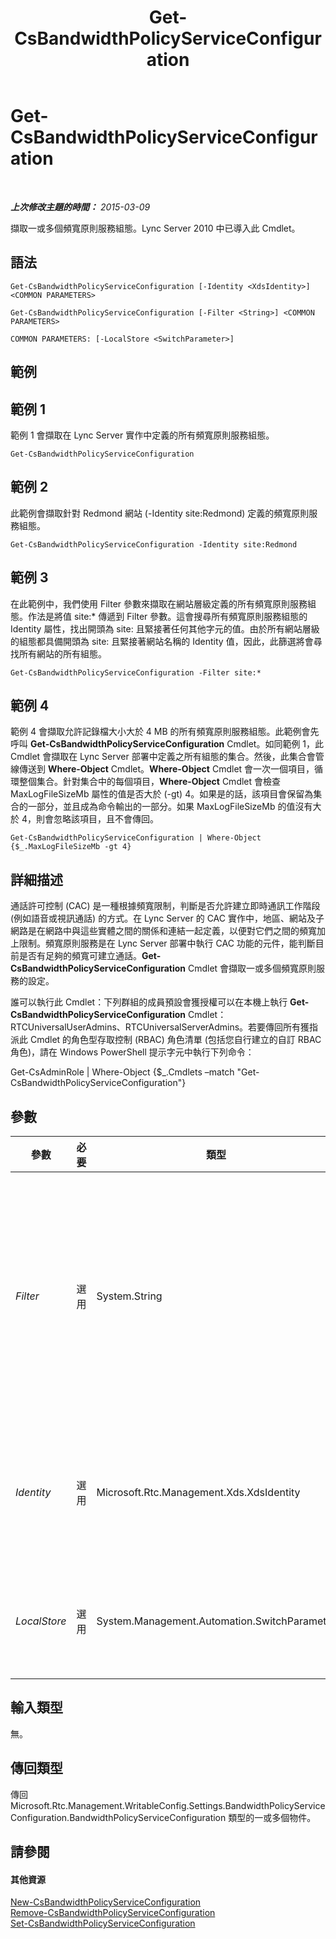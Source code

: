 ﻿---
title: Get-CsBandwidthPolicyServiceConfiguration
TOCTitle: Get-CsBandwidthPolicyServiceConfiguration
ms:assetid: 9cb9cf59-c47e-40f6-9f9e-235b83329a69
ms:mtpsurl: https://technet.microsoft.com/zh-tw/library/Gg412727(v=OCS.15)
ms:contentKeyID: 49291806
ms.date: 08/24/2015
mtps_version: v=OCS.15
ms.translationtype: HT
---

# Get-CsBandwidthPolicyServiceConfiguration

 

_**上次修改主題的時間：** 2015-03-09_

擷取一或多個頻寬原則服務組態。Lync Server 2010 中已導入此 Cmdlet。

## 語法

    Get-CsBandwidthPolicyServiceConfiguration [-Identity <XdsIdentity>] <COMMON PARAMETERS>

    Get-CsBandwidthPolicyServiceConfiguration [-Filter <String>] <COMMON PARAMETERS>

    COMMON PARAMETERS: [-LocalStore <SwitchParameter>]

## 範例

## 範例 1

範例 1 會擷取在 Lync Server 實作中定義的所有頻寬原則服務組態。

    Get-CsBandwidthPolicyServiceConfiguration

## 範例 2

此範例會擷取針對 Redmond 網站 (-Identity site:Redmond) 定義的頻寬原則服務組態。

    Get-CsBandwidthPolicyServiceConfiguration -Identity site:Redmond

## 範例 3

在此範例中，我們使用 Filter 參數來擷取在網站層級定義的所有頻寬原則服務組態。作法是將值 site:\* 傳遞到 Filter 參數。這會搜尋所有頻寬原則服務組態的 Identity 屬性，找出開頭為 site: 且緊接著任何其他字元的值。由於所有網站層級的組態都具備開頭為 site: 且緊接著網站名稱的 Identity 值，因此，此篩選將會尋找所有網站的所有組態。

    Get-CsBandwidthPolicyServiceConfiguration -Filter site:*

## 範例 4

範例 4 會擷取允許記錄檔大小大於 4 MB 的所有頻寬原則服務組態。此範例會先呼叫 **Get-CsBandwidthPolicyServiceConfiguration** Cmdlet。如同範例 1，此 Cmdlet 會擷取在 Lync Server 部署中定義之所有組態的集合。然後，此集合會管線傳送到 **Where-Object** Cmdlet。**Where-Object** Cmdlet 會一次一個項目，循環整個集合。針對集合中的每個項目，**Where-Object** Cmdlet 會檢查 MaxLogFileSizeMb 屬性的值是否大於 (-gt) 4。如果是的話，該項目會保留為集合的一部分，並且成為命令輸出的一部分。如果 MaxLogFileSizeMb 的值沒有大於 4，則會忽略該項目，且不會傳回。

    Get-CsBandwidthPolicyServiceConfiguration | Where-Object {$_.MaxLogFileSizeMb -gt 4}

## 詳細描述

通話許可控制 (CAC) 是一種根據頻寬限制，判斷是否允許建立即時通訊工作階段 (例如語音或視訊通話) 的方式。在 Lync Server 的 CAC 實作中，地區、網站及子網路是在網路中與這些實體之間的關係和連結一起定義，以便對它們之間的頻寬加上限制。頻寬原則服務是在 Lync Server 部署中執行 CAC 功能的元件，能判斷目前是否有足夠的頻寬可建立通話。**Get-CsBandwidthPolicyServiceConfiguration** Cmdlet 會擷取一或多個頻寬原則服務的設定。

誰可以執行此 Cmdlet：下列群組的成員預設會獲授權可以在本機上執行 **Get-CsBandwidthPolicyServiceConfiguration** Cmdlet：RTCUniversalUserAdmins、RTCUniversalServerAdmins。若要傳回所有獲指派此 Cmdlet 的角色型存取控制 (RBAC) 角色清單 (包括您自行建立的自訂 RBAC 角色)，請在 Windows PowerShell 提示字元中執行下列命令：

Get-CsAdminRole | Where-Object {$\_.Cmdlets –match "Get-CsBandwidthPolicyServiceConfiguration"}

## 參數


<table>
<colgroup>
<col style="width: 25%" />
<col style="width: 25%" />
<col style="width: 25%" />
<col style="width: 25%" />
</colgroup>
<thead>
<tr class="header">
<th>參數</th>
<th>必要</th>
<th>類型</th>
<th>說明</th>
</tr>
</thead>
<tbody>
<tr class="odd">
<td><p><em>Filter</em></p></td>
<td><p>選用</p></td>
<td><p>System.String</p></td>
<td><p>包含一或多個萬用字元的一個字串，用來搜尋所有頻寬原則服務組態的 Identity 屬性，以尋找 Identity 符合萬用字元模式的所有組態。例如，Filter 值 site:* 將會擷取其 Identity 值開頭字串為 site:，且結尾為任何字元集的所有組態。</p></td>
</tr>
<tr class="even">
<td><p><em>Identity</em></p></td>
<td><p>選用</p></td>
<td><p>Microsoft.Rtc.Management.Xds.XdsIdentity</p></td>
<td><p>您要擷取之組態的唯一識別碼。此識別碼將會包含範圍 (針對全域組態) 或範圍與名稱 (針對網站層級組態，例如 site:Redmond)。</p></td>
</tr>
<tr class="odd">
<td><p><em>LocalStore</em></p></td>
<td><p>選用</p></td>
<td><p>System.Management.Automation.SwitchParameter</p></td>
<td><p>從中央管理存放區的本機複本擷取頻寬原則服務組態，而非從中央管理存放區本身擷取。</p></td>
</tr>
</tbody>
</table>


## 輸入類型

無。

## 傳回類型

傳回 Microsoft.Rtc.Management.WritableConfig.Settings.BandwidthPolicyServiceConfiguration.BandwidthPolicyServiceConfiguration 類型的一或多個物件。

## 請參閱

#### 其他資源

[New-CsBandwidthPolicyServiceConfiguration](new-csbandwidthpolicyserviceconfiguration.md)  
[Remove-CsBandwidthPolicyServiceConfiguration](remove-csbandwidthpolicyserviceconfiguration.md)  
[Set-CsBandwidthPolicyServiceConfiguration](set-csbandwidthpolicyserviceconfiguration.md)

